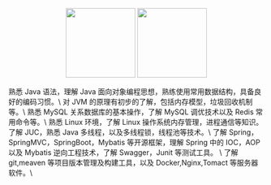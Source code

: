 <center>
<figure>
<img height="137px" src="https://github-readme-stats.vercel.app/api?username=lhh520&hide_title=true&hide_border=true&show_icons=trueline_height=21&text_color=000&icon_color=000&bg_color=0,ea6161,ffc64d,fffc4d,52fa5a&theme=graywhite" />

<img height="137px" src="https://github-readme-stats.vercel.app/api/top-langs/?username=lhh520&hide_title=true&hide_border=true&layout=compact&langs_count=6&text_color=000&icon_color=fff&bg_color=0,52fa5a,4dfcff,c64dff&theme=graywhite" />
</figure>
</center>
熟悉 Java 语法，理解 Java 面向对象编程思想，熟练使用常用数据结构，具备良好的编码习惯。\ 
对 JVM 的原理有初步的了解，包括内存模型，垃圾回收机制等。\
熟悉 MySQL 关系数据库的基本操作，了解 MySQL 调优技术以及 Redis 常用命令等。\ 
熟悉 Linux 环境，了解 Linux 操作系统内存管理，进程通信等知识。 了解 JUC，熟悉 Java 多线程，以及多线程锁，线程池等技术。\ 
了解 Spring，SpringMVC，SpringBoot，Mybatis 等开源框架，理解 Spring 中的 IOC，AOP 以及 Mybatis 逆向工程技术，了解 Swagger，Junit 等测试工具。 \
了解 git,meaven 等项目版本管理及构建工具，以及 Docker,Nginx,Tomact 等服务器软件。\



